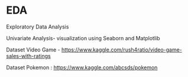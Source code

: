 # EDA
Exploratory Data Analysis

Univariate Analysis- visualization using Seaborn and Matplotlib

Dataset Video Game - https://www.kaggle.com/rush4ratio/video-game-sales-with-ratings

Dataset Pokemon : https://www.kaggle.com/abcsds/pokemon
